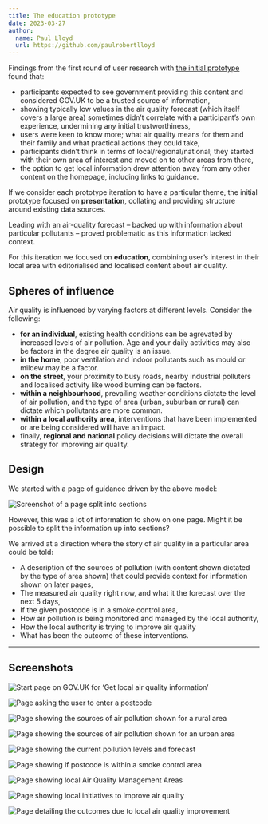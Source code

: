 ```yaml
---
title: The education prototype
date: 2023-03-27
author:
  name: Paul Lloyd
  url: https://github.com/paulrobertlloyd
---
```


Findings from the first round of user research with [the initial prototype](/initial-prototype) found that:

* participants expected to see government providing this content and considered GOV.UK to be a trusted source of information,
* showing typically low values in the air quality forecast (which itself covers a large area) sometimes didn’t correlate with a participant’s own experience, undermining any initial trustworthiness,
* users were keen to know more; what air quality means for them and their family and what practical actions they could take,
* participants didn’t think in terms of local/regional/national; they started with their own area of interest and moved on to other areas from there,
* the option to get local information drew attention away from any other content on the homepage, including links to guidance.

If we consider each prototype iteration to have a particular theme, the initial prototype focused on **presentation**, collating and providing structure around existing data sources.

Leading with an air-quality forecast – backed up with information about particular pollutants – proved problematic as this information lacked context.

For this iteration we focused on **education**, combining user’s interest in their local area with editorialised and localised content about air quality.

## Spheres of influence

Air quality is influenced by varying factors at different levels. Consider the following:

* **for an individual**, existing health conditions can be agrevated by increased levels of air pollution. Age and your daily activities may also be factors in the degree air quality is an issue.
* **in the home**, poor ventilation and indoor pollutants such as mould or mildew may be a factor.
* **on the street**, your proximity to busy roads, nearby industrial polluters and localised activity like wood burning can be factors.
* **within a neighbourhood**, prevailing weather conditions dictate the level of air pollution, and the type of area (urban, suburban or rural) can dictate which pollutants are more common.
* **within a local authority area**, interventions that have been implemented or are being considered will have an impact.
* finally, **regional and national** policy decisions will dictate the overall strategy for improving air quality.

## Design

We started with a page of guidance driven by the above model:

![Screenshot of a page split into sections](/images/education-prototype/1.png)

However, this was a lot of information to show on one page. Might it be possible to split the information up into sections?

We arrived at a direction where the story of air quality in a particular area could be told:

* A description of the sources of pollution (with content shown dictated by the type of area shown) that could provide context for information shown on later pages,
* The measured air quality right now, and what it the forecast over the next 5 days,
* If the given postcode is in a smoke control area,
* How air pollution is being monitored and managed by the local authority,
* How the local authority is trying to improve air quality
* What has been the outcome of these interventions.

***

## Screenshots

![Start page on GOV.UK for ‘Get local air quality information’](/images/education-prototype/2.png "GOV.UK start page")

![Page asking the user to enter a postcode](/images/education-prototype/3.png "Enter a postcode")

![Page showing the sources of air pollution shown for a rural area](/images/education-prototype/4.png "Air quality in a location – Sources of air pollution (rural area)")

![Page showing the sources of air pollution shown for an urban area](/images/education-prototype/5.png "Air quality in a location – Sources of air pollution (urban area)")

![Page showing the current pollution levels and forecast](/images/education-prototype/6.png "Air quality in a location – Current pollution levels and forecast")

![Page showing if postcode is within a smoke control area](/images/education-prototype/7.png "Air quality in a location – Smoke control area")

![Page showing local Air Quality Management Areas](/images/education-prototype/8.png "Air quality in a location – Management areas")

![Page showing local initiatives to improve air quality](/images/education-prototype/9.png "Air quality in a location – Improving local air quality")

![Page detailing the outcomes due to local air quality improvement](/images/education-prototype/10.png "Air quality in a location – Outcomes")

